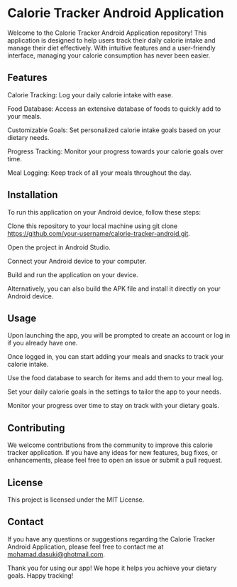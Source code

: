 # Calorie Tracker Android Application

Welcome to the Calorie Tracker Android Application repository! This application is designed to help users track their daily calorie intake and manage their diet effectively. With intuitive features and a user-friendly interface, managing your calorie consumption has never been easier.

## Features
Calorie Tracking: Log your daily calorie intake with ease.

Food Database: Access an extensive database of foods to quickly add to your meals.

Customizable Goals: Set personalized calorie intake goals based on your dietary needs.

Progress Tracking: Monitor your progress towards your calorie goals over time.

Meal Logging: Keep track of all your meals throughout the day.


## Installation
To run this application on your Android device, follow these steps:

Clone this repository to your local machine using git clone https://github.com/your-username/calorie-tracker-android.git.

Open the project in Android Studio.

Connect your Android device to your computer.

Build and run the application on your device.

Alternatively, you can also build the APK file and install it directly on your Android device.


## Usage

Upon launching the app, you will be prompted to create an account or log in if you already have one.

Once logged in, you can start adding your meals and snacks to track your calorie intake.

Use the food database to search for items and add them to your meal log.

Set your daily calorie goals in the settings to tailor the app to your needs.

Monitor your progress over time to stay on track with your dietary goals.

## Contributing

We welcome contributions from the community to improve this calorie tracker application. If you have any ideas for new features, bug fixes, or enhancements, please feel free to open an issue or submit a pull request.

## License

This project is licensed under the MIT License.

## Contact
If you have any questions or suggestions regarding the Calorie Tracker Android Application, please feel free to contact me at mohamad.dasuki@ghotmail.com.

Thank you for using our app! We hope it helps you achieve your dietary goals. Happy tracking!
